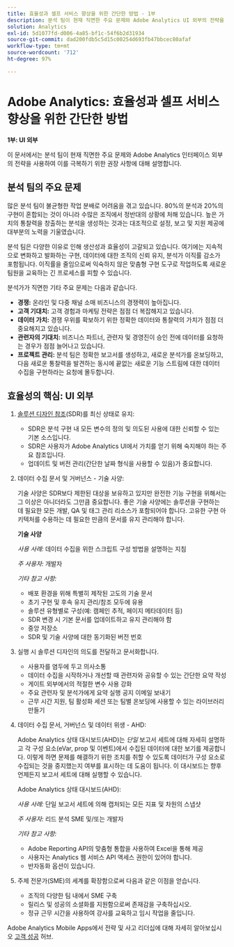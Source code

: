```yaml
---
title: 효율성과 셀프 서비스 향상을 위한 간단한 방법 - 1부
description: 분석 팀이 현재 직면한 주요 문제와 Adobe Analytics UI 외부의 전략을 사용하여 이를 극복하기 위한 권장 사항에 대해 설명합니다.
solution: Analytics
exl-id: 5d1077fd-d006-4a85-bf1c-54f6b2d31934
source-git-commit: dad200fdb5c5d15c00254d693fb47bbcec80afaf
workflow-type: tm+mt
source-wordcount: '712'
ht-degree: 97%

---
```


# Adobe Analytics: 효율성과 셀프 서비스 향상을 위한 간단한 방법

**1부: UI 외부**

이 문서에서는 분석 팀이 현재 직면한 주요 문제와 Adobe Analytics 인터페이스 외부의 전략을 사용하여 이를 극복하기 위한 권장 사항에 대해 설명합니다.

## 분석 팀의 주요 문제

많은 분석 팀이 불균형한 작업 분배로 어려움을 겪고 있습니다. 80%의 분석과 20%의 구현이 혼합되는 것이 아니라 수많은 조직에서 정반대의 상황에 처해 있습니다. 높은 가치의 통찰력을 창출하는 분석을 생성하는 것과는 대조적으로 설정, 보고 및 지원 제공에 대부분의 노력을 기울였습니다.

분석 팀은 다양한 이유로 인해 생산성과 효율성이 고갈되고 있습니다. 여기에는 지속적으로 변화하고 발화하는 구현, 데이터에 대한 조직의 신뢰 유지, 분석가 이직률 감소가 포함됩니다. 이직률을 줄임으로써 익숙하지 않은 맞춤형 구현 도구로 작업하도록 새로운 팀원을 교육하는 긴 프로세스를 피할 수 있습니다.

분석가가 직면한 기타 주요 문제는 다음과 같습니다.

* **경쟁:** 온라인 및 다중 채널 소매 비즈니스의 경쟁력이 높아집니다.
* **고객 기대치:** 고객 경험과 마케팅 전략은 점점 더 복잡해지고 있습니다.
* **데이터 가치:** 경쟁 우위를 확보하기 위한 정확한 데이터와 통찰력의 가치가 점점 더 중요해지고 있습니다.
* **관련자의 기대치:** 비즈니스 파트너, 관련자 및 경영진이 승인 전에 데이터를 요청하는 경우가 점점 늘어나고 있습니다.
* **프로젝트 관리:** 분석 팀은 정확한 보고서를 생성하고, 새로운 분석가를 온보딩하고, 다음 새로운 통찰력을 발견하는 동시에 끝없는 새로운 기능 스트림에 대한 데이터 수집을 구현하라는 요청에 몰두합니다.

## 효율성의 핵심: UI 외부

1. [솔루션 디자인 참조](/help/implementation/implementation-basics/creating-and-maintaining-an-sdr.md)(SDR)를 최신 상태로 유지:

   * SDR은 분석 구현 내 모든 변수의 정의 및 의도된 사용에 대한 신뢰할 수 있는 기본 소스입니다.
   * SDR은 사용자가 Adobe Analytics UI에서 가치를 얻기 위해 숙지해야 하는 주요 참조입니다.
   * 업데이트 및 버전 관리(간단한 날짜 형식을 사용할 수 있음)가 중요합니다.

1. 데이터 수집 문서 및 거버넌스 - 기술 사양:

   기술 사양은 SDR보다 제한된 대상을 보유하고 있지만 완전한 기능 구현을 위해서는 그 이상은 아니더라도 그만큼 중요합니다. 좋은 기술 사양에는 솔루션을 구현하는 데 필요한 모든 개발, QA 및 태그 관리 리소스가 포함되어야 합니다. 고유한 구현 아키텍처를 수용하는 데 필요한 만큼의 문서를 유지 관리해야 합니다.

   **기술 사양**

   _사용 사례:_ 데이터 수집을 위한 스크립트 구성 방법을 설명하는 지침

   _주 사용자:_ 개발자

   _기타 참고 사항:_

   * 배포 환경을 위해 특별히 제작된 고도의 기술 문서
   * 초기 구현 및 후속 유지 관리/참조 모두에 유용
   * 솔루션 유형별로 구성(예: 캠페인 추적, 페이지 메타데이터 등)
   * SDR 변경 시 기본 문서를 업데이트하고 유지 관리해야 함
   * 중앙 저장소
   * SDR 및 기술 사양에 대한 동기화된 버전 번호

1. 실행 시 솔루션 디자인의 의도를 전달하고 문서화합니다.

   * 사용자를 염두에 두고 의사소통
   * 데이터 수집을 시작하거나 개선할 때 관련자와 공유할 수 있는 간단한 요약 작성
   * 게이트 외부에서의 적절한 변수 사용 강화
   * 주요 관련자 및 분석가에게 요약 실행 공지 이메일 보내기
   * 근무 시간 지원, 팀 활성화 세션 또는 팀별 온보딩에 사용할 수 있는 라이브러리 만들기

1. 데이터 수집 문서, 거버넌스 및 데이터 위생 - AHD:

   Adobe Analytics 상태 대시보드(AHD)는 _단일_ 보고서 세트에 대해 자세히 설명하고 각 구성 요소(eVar, prop 및 이벤트)에서 수집된 데이터에 대한 보기를 제공합니다. 이렇게 하면 문제를 해결하기 위한 조치를 취할 수 있도록 데이터가 구성 요소로 수집되는 것을 중지했는지 여부를 표시하는 데 도움이 됩니다. 이 대시보드는 향후 언제든지 보고서 세트에 대해 실행할 수 있습니다.

   Adobe Analytics 상태 대시보드(AHD):

   _사용 사례:_ 단일 보고서 세트에 의해 캡처되는 모든 지표 및 차원의 스냅샷

   _주 사용자:_ 리드 분석 SME 및/또는 개발자

   _기타 참고 사항:_
   * Adobe Reporting API의 맞춤형 통합을 사용하여 Excel을 통해 제공
   * 사용자는 Analytics 웹 서비스 API 액세스 권한이 있어야 합니다.
   * 반자동화 옵션이 있습니다.

1. 주제 전문가(SME)의 세계를 확장함으로써 다음과 같은 이점을 얻습니다.

   * 조직의 다양한 팀 내에서 SME 구축
   * 릴리스 및 성공의 소셜화를 지원함으로써 존재감을 구축하십시오.
   * 정규 근무 시간을 사용하여 강사를 교육하고 임시 작업을 줄입니다.

Adobe Analytics Mobile Apps에서 전략 및 사고 리더십에 대해 자세히 알아보십시오 [고객 성공](https://experienceleague.corp.adobe.com/docs/customer-success/customer-success/overview.html) 허브.